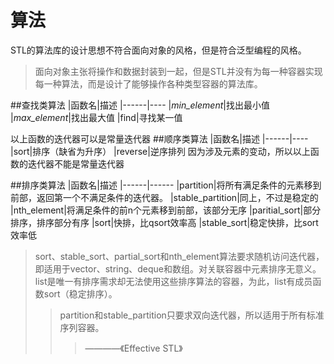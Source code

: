 算法
====
STL的算法库的设计思想不符合面向对象的风格，但是符合泛型编程的风格。
>面向对象主张将操作和数据封装到一起，但是STL并没有为每一种容器实现每一种算法，而是设计了能够操作各种类型容器的算法库。

##查找类算法
|函数名|描述
|------|----
|*min_element*|找出最小值
|*max_element*|找出最大值
|find|寻找某一值

以上函数的迭代器可以是常量迭代器
##顺序类算法
|函数名|描述
|------|----
|sort|排序（缺省为升序）
|reverse|逆序排列
因为涉及元素的变动，所以以上函数的迭代器不能是常量迭代器

##排序类算法
|函数名|描述
|------|------
|partition|将所有满足条件的元素移到前部，返回第一个不满足条件的迭代器。
|stable_partition|同上，不过是稳定的
|nth_element|将满足条件的前n个元素移到前部，该部分无序
|paritial_sort|部分排序，排序部分有序
|sort|快排，比qsort效率高
|stable_sort|稳定快排，比sort效率低

>sort、stable_sort、partial_sort和nth_element算法要求随机访问迭代器，即适用于vector、string、deque和数组。对关联容器中元素排序无意义。list是唯一有排序需求却无法使用这些排序算法的容器，为此，list有成员函数sort（稳定排序）。
>>partition和stable_partition只要求双向迭代器，所以适用于所有标准序列容器。
>>>————《Effective STL》
